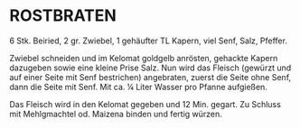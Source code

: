 # ROSTBRATEN

6 Stk. Beiried, 2 gr. Zwiebel, 1 gehäufter TL Kapern, viel Senf, Salz,
Pfeffer.

Zwiebel schneiden und im Kelomat goldgelb anrösten, gehackte Kapern
dazugeben sowie eine kleine Prise Salz. Nun wird das Fleisch (gewürzt
und auf einer Seite mit Senf bestrichen) angebraten, zuerst die Seite
ohne Senf, dann die Seite mit Senf. Mit ca. ¼ Liter Wasser pro Pfanne
aufgießen.

Das Fleisch wird in den Kelomat gegeben und 12 Min. gegart. Zu Schluss
mit Mehlgmachtel od. Maizena binden und fertig würzen.


